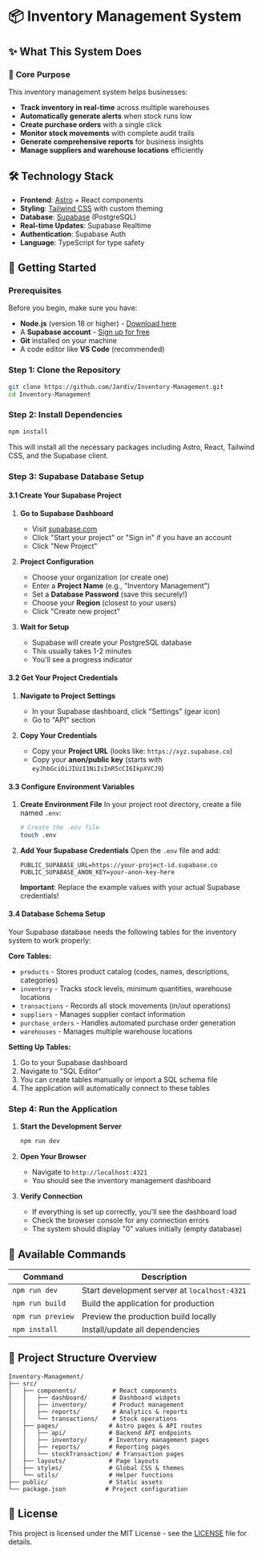 # 📦 Inventory Management System

## ✨ What This System Does

### 🎯 **Core Purpose**
This inventory management system helps businesses:
- **Track inventory in real-time** across multiple warehouses
- **Automatically generate alerts** when stock runs low
- **Create purchase orders** with a single click
- **Monitor stock movements** with complete audit trails
- **Generate comprehensive reports** for business insights
- **Manage suppliers and warehouse locations** efficiently

## 🛠 Technology Stack

- **Frontend**: [Astro](https://astro.build/) + React components
- **Styling**: [Tailwind CSS](https://tailwindcss.com/) with custom theming
- **Database**: [Supabase](https://supabase.com/) (PostgreSQL)
- **Real-time Updates**: Supabase Realtime
- **Authentication**: Supabase Auth
- **Language**: TypeScript for type safety

## 🚀 Getting Started

### Prerequisites

Before you begin, make sure you have:
- **Node.js** (version 18 or higher) - [Download here](https://nodejs.org/)
- A **Supabase account** - [Sign up for free](https://supabase.com/)
- **Git** installed on your machine
- A code editor like **VS Code** (recommended)

### Step 1: Clone the Repository

```bash
git clone https://github.com/Jardiv/Inventory-Management.git
cd Inventory-Management
```

### Step 2: Install Dependencies

```bash
npm install
```

This will install all the necessary packages including Astro, React, Tailwind CSS, and the Supabase client.

### Step 3: Supabase Database Setup

#### 3.1 Create Your Supabase Project

1. **Go to Supabase Dashboard**
   - Visit [supabase.com](https://supabase.com/)
   - Click "Start your project" or "Sign in" if you have an account
   - Click "New Project"

2. **Project Configuration**
   - Choose your organization (or create one)
   - Enter a **Project Name** (e.g., "Inventory Management")
   - Set a **Database Password** (save this securely!)
   - Choose your **Region** (closest to your users)
   - Click "Create new project"

3. **Wait for Setup**
   - Supabase will create your PostgreSQL database
   - This usually takes 1-2 minutes
   - You'll see a progress indicator

#### 3.2 Get Your Project Credentials

1. **Navigate to Project Settings**
   - In your Supabase dashboard, click "Settings" (gear icon)
   - Go to "API" section

2. **Copy Your Credentials**
   - Copy your **Project URL** (looks like: `https://xyz.supabase.co`)
   - Copy your **anon/public key** (starts with `eyJhbGciOiJIUzI1NiIsInR5cCI6IkpXVCJ9`)

#### 3.3 Configure Environment Variables

1. **Create Environment File**
   In your project root directory, create a file named `.env`:
   
   ```bash
   # Create the .env file
   touch .env
   ```

2. **Add Your Supabase Credentials**
   Open the `.env` file and add:
   
   ```env
   PUBLIC_SUPABASE_URL=https://your-project-id.supabase.co
   PUBLIC_SUPABASE_ANON_KEY=your-anon-key-here
   ```
   
   **Important**: Replace the example values with your actual Supabase credentials!

#### 3.4 Database Schema Setup

Your Supabase database needs the following tables for the inventory system to work properly:

**Core Tables:**
- `products` - Stores product catalog (codes, names, descriptions, categories)
- `inventory` - Tracks stock levels, minimum quantities, warehouse locations
- `transactions` - Records all stock movements (in/out operations)
- `suppliers` - Manages supplier contact information
- `purchase_orders` - Handles automated purchase order generation
- `warehouses` - Manages multiple warehouse locations

**Setting Up Tables:**
1. Go to your Supabase dashboard
2. Navigate to "SQL Editor"
3. You can create tables manually or import a SQL schema file
4. The application will automatically connect to these tables

### Step 4: Run the Application

1. **Start the Development Server**
   ```bash
   npm run dev
   ```

2. **Open Your Browser**
   - Navigate to `http://localhost:4321`
   - You should see the inventory management dashboard

3. **Verify Connection**
   - If everything is set up correctly, you'll see the dashboard load
   - Check the browser console for any connection errors
   - The system should display "0" values initially (empty database)

## 🔧 Available Commands

| Command | Description |
|---------|-------------|
| `npm run dev` | Start development server at `localhost:4321` |
| `npm run build` | Build the application for production |
| `npm run preview` | Preview the production build locally |
| `npm install` | Install/update all dependencies |

## 📁 Project Structure Overview

```
Inventory-Management/
├── src/
│   ├── components/          # React components
│   │   ├── dashboard/       # Dashboard widgets
│   │   ├── inventory/       # Product management
│   │   ├── reports/         # Analytics & reports
│   │   └── transactions/    # Stock operations
│   ├── pages/              # Astro pages & API routes
│   │   ├── api/            # Backend API endpoints
│   │   ├── inventory/      # Inventory management pages
│   │   ├── reports/        # Reporting pages
│   │   └── stockTransaction/ # Transaction pages
│   ├── layouts/            # Page layouts
│   ├── styles/             # Global CSS & themes
│   └── utils/              # Helper functions
├── public/                 # Static assets
└── package.json           # Project configuration
```

## 📝 License

This project is licensed under the MIT License - see the [LICENSE](LICENSE) file for details.